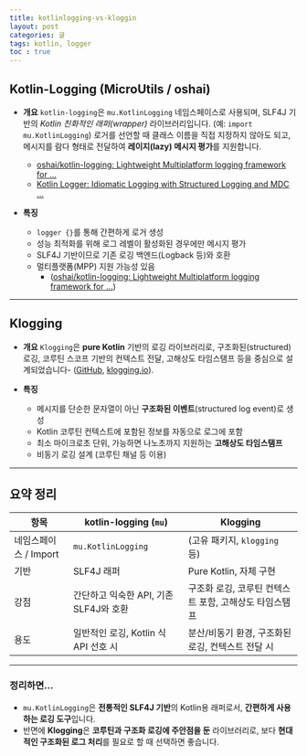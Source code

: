 ```yaml
---
title: kotlinlogging-vs-kloggin
layout: post
categories: 글
tags: kotlin, logger
toc : true
---
```



## Kotlin-Logging (MicroUtils / oshai)

* **개요**
  `kotlin-logging`은 `mu.KotlinLogging` 네임스페이스로 사용되며, SLF4J 기반의 *Kotlin 친화적인 래퍼(wrapper)* 라이브러리입니다. (예: `import mu.KotlinLogging`)
  로거를 선언할 때 클래스 이름을 직접 지정하지 않아도 되고, 메시지를 람다 형태로 전달하여 **레이지(lazy) 메시지 평가**를 지원합니다.
  - [oshai/kotlin-logging: Lightweight Multiplatform logging framework for ...][1]
  - [Kotlin Logger: Idiomatic Logging with Structured Logging and MDC ...][2]

* **특징**

  * `logger {}`를 통해 간편하게 로거 생성
  * 성능 최적화를 위해 로그 레벨이 활성화된 경우에만 메시지 평가
  * SLF4J 기반이므로 기존 로깅 백엔드(Logback 등)와 호환
  * 멀티플랫폼(MPP) 지원 가능성 있음
    - ([oshai/kotlin-logging: Lightweight Multiplatform logging framework for ...][1])

---

## Klogging

* **개요**
  `Klogging`은 **pure Kotlin** 기반의 로깅 라이브러리로, 구조화된(structured) 로깅, 코루틴 스코프 기반의 컨텍스트 전달, 고해상도 타임스탬프 등을 중심으로 설계되었습니다- ([GitHub][3], [klogging.io][4]).

* **특징**

  * 메시지를 단순한 문자열이 아닌 **구조화된 이벤트**(structured log event)로 생성
  * Kotlin 코루틴 컨텍스트에 포함된 정보를 자동으로 로그에 포함
  * 최소 마이크로초 단위, 가능하면 나노초까지 지원하는 **고해상도 타임스탬프**
  * 비동기 로깅 설계 (코루틴 채널 등 이용)
---

## 요약 정리

| 항목              | kotlin-logging (`mu`)      | Klogging                        |
| --------------- | -------------------------- | ------------------------------- |
| 네임스페이스 / Import | `mu.KotlinLogging`         | (고유 패키지, `klogging` 등)          |
| 기반              | SLF4J 래퍼                   | Pure Kotlin, 자체 구현              |
| 강점              | 간단하고 익숙한 API, 기존 SLF4J와 호환 | 구조화 로깅, 코루틴 컨텍스트 포함, 고해상도 타임스탬프 |
| 용도              | 일반적인 로깅, Kotlin 식 API 선호 시 | 분산/비동기 환경, 구조화된 로깅, 컨텍스트 전달 시   |

---

### 정리하면…

* `mu.KotlinLogging`은 **전통적인 SLF4J 기반**의 Kotlin용 래퍼로서, **간편하게 사용하는 로깅 도구**입니다.
* 반면에 **Klogging**은 **코루틴과 구조화 로깅에 주안점을 둔** 라이브러리로, 보다 **현대적인 구조화된 로그 처리**를 필요로 할 때 선택하면 좋습니다.


[1]: https://github.com/oshai/kotlin-logging "oshai/kotlin-logging: Lightweight Multiplatform logging framework for ..."
[2]: https://proandroiddev.com/kotlin-tips-and-tricks-you-may-not-know-1-kotlin-logging-91b7675b6276 "Kotlin Logger: Idiomatic Logging with Structured Logging and MDC ..."
[3]: https://github.com/klogging/klogging "klogging/klogging: Kotlin logging library with structured ... - GitHub"
[4]: https://klogging.io/docs/about-klogging/ "About Klogging"
